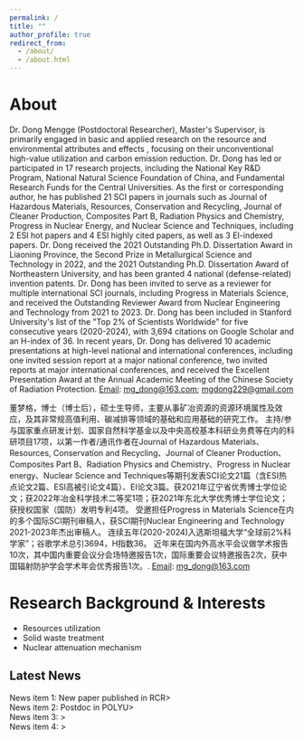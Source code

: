 ```yaml
---
permalink: /
title: ""
author_profile: true
redirect_from: 
  - /about/
  - /about.html
---
```


About
======
Dr. Dong Mengge (Postdoctoral Researcher), Master's Supervisor, is primarily engaged in basic and applied research on the resource and environmental attributes and effects , focusing on their unconventional high-value utilization and carbon emission reduction.
Dr. Dong has led or participated in 17 research projects, including the National Key R&D Program, National Natural Science Foundation of China, and Fundamental Research Funds for the Central Universities. As the first or corresponding author, he has published 21 SCI papers in journals such as Journal of Hazardous Materials, Resources, Conservation and Recycling, Journal of Cleaner Production, Composites Part B, Radiation Physics and Chemistry, Progress in Nuclear Energy, and Nuclear Science and Techniques, including 2 ESI hot papers and 4 ESI highly cited papers, as well as 3 EI-indexed papers. Dr. Dong received the 2021 Outstanding Ph.D. Dissertation Award in Liaoning Province, the Second Prize in Metallurgical Science and Technology in 2022, and the 2021 Outstanding Ph.D. Dissertation Award of Northeastern University, and has been granted 4 national (defense-related) invention patents.
Dr. Dong has been invited to serve as a reviewer for multiple international SCI journals, including Progress in Materials Science, and received the Outstanding Reviewer Award from Nuclear Engineering and Technology from 2021 to 2023.
Dr. Dong has been included in Stanford University's list of the "Top 2% of Scientists Worldwide" for five consecutive years (2020-2024), with 3,694 citations on Google Scholar and an H-index of 36.
In recent years, Dr. Dong has delivered 10 academic presentations at high-level national and international conferences, including one invited session report at a major national conference, two invited reports at major international conferences, and received the Excellent Presentation Award at the Annual Academic Meeting of the Chinese Society of Radiation Protection.
[Email](mg_dong@163.com): mg_dong@163.com; mgdong229@gmail.com

董梦格，博士（博士后），硕士生导师，主要从事矿冶资源的资源环境属性及效应，及其非常规高值利用、碳减排等领域的基础和应用基础的研究工作。
主持/参与国家重点研发计划、国家自然科学基金以及中央高校基本科研业务费等在内的科研项目17项，以第一作者/通讯作者在Journal of Hazardous Materials、Resources, Conservation and Recycling、Journal of Cleaner Production、Composites Part B、Radiation Physics and Chemistry、Progress in Nuclear energy、Nuclear Science and Techniques等期刊发表SCI论文21篇（含ESI热点论文2篇、ESI高被引论文4篇）、EI论文3篇。获2021年辽宁省优秀博士学位论文；获2022年冶金科学技术二等奖1项；获2021年东北大学优秀博士学位论文；获授权国家（国防）发明专利4项。
受邀担任Progress in Materials Science在内的多个国际SCI期刊审稿人，获SCI期刊Nuclear Engineering and Technology 2021-2023年杰出审稿人。
连续五年(2020-2024)入选斯坦福大学“全球前2%科学家”；谷歌学术总引3694，H指数36。
近年来在国内外高水平会议做学术报告10次，其中国内重要会议分会场特邀报告1次，国际重要会议特邀报告2次，获中国辐射防护学会学术年会优秀报告1次。. 
[Email](mg_dong@163.com): mg_dong@163.com

Research Background & Interests
======
* Resources utilization
* Solid waste treatment 
* Nuclear attenuation mechanism


<section id="news-section">
  <h2>Latest News</h2>
  <div class="news-container">
    <div class="news-item">News item 1: New paper published in RCR>
    <div class="news-item">News item 2: Postdoc in POLYU>
    <div class="news-item">News item 3: >
    <div class="news-item">News item 4: >
    <!-- Add more news items here -->
  </div>
</section>
